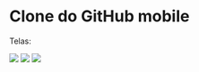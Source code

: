 # Clone do GitHub mobile

Telas:

<img src="./telas/login.png">
<img src="./telas/home.png">
<img src="./telas/">
